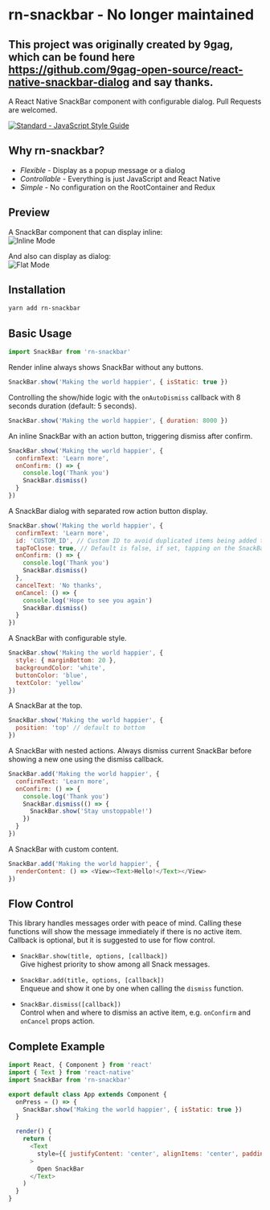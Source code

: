 # rn-snackbar - No longer maintained

## This project was originally created by 9gag, which can be found here https://github.com/9gag-open-source/react-native-snackbar-dialog and say thanks.

A React Native SnackBar component with configurable dialog. Pull Requests are welcomed.

[![Standard - JavaScript Style Guide](https://cdn.rawgit.com/feross/standard/master/badge.svg)](https://github.com/feross/standard)

## Why rn-snackbar?

- *Flexible* - Display as a popup message or a dialog
- *Controllable* - Everything is just JavaScript and React Native
- *Simple* - No configuration on the RootContainer and Redux

## Preview

A SnackBar component that can display inline: <br />
![Inline Mode](./docs/inline.png)

And also can display as dialog: <br />
![Flat Mode](./docs/flat.png)

## Installation

```sh
yarn add rn-snackbar
```

## Basic Usage

```javascript
import SnackBar from 'rn-snackbar'
```

Render inline always shows SnackBar without any buttons.
```javascript
SnackBar.show('Making the world happier', { isStatic: true })
```

Controlling the show/hide logic with the `onAutoDismiss` callback with 8 seconds duration (default: 5 seconds).
```javascript
SnackBar.show('Making the world happier', { duration: 8000 })
```

An inline SnackBar with an action button, triggering dismiss after confirm.
```javascript
SnackBar.show('Making the world happier', {
  confirmText: 'Learn more',
  onConfirm: () => {
    console.log('Thank you')
    SnackBar.dismiss()
  }
})
```

A SnackBar dialog with separated row action button display.
```javascript
SnackBar.show('Making the world happier', {
  confirmText: 'Learn more',
  id: 'CUSTOM_ID', // Custom ID to avoid duplicated items being added to the queue, which in turn to be shown multiple time
  tapToClose: true, // Default is false, if set, tapping on the SnackBar will dismiss it
  onConfirm: () => {
    console.log('Thank you')
    SnackBar.dismiss()
  },
  cancelText: 'No thanks',
  onCancel: () => {
    console.log('Hope to see you again')
    SnackBar.dismiss()
  }
})
```

A SnackBar with configurable style.
```javascript
SnackBar.show('Making the world happier', {
  style: { marginBottom: 20 },
  backgroundColor: 'white',
  buttonColor: 'blue',
  textColor: 'yellow'
})
```

A SnackBar at the top.
```javascript
SnackBar.show('Making the world happier', {
  position: 'top' // default to bottom
})
```

A SnackBar with nested actions. Always dismiss current SnackBar before showing a new one using the dismiss callback.
```javascript
SnackBar.add('Making the world happier', {
  confirmText: 'Learn more',
  onConfirm: () => {
    console.log('Thank you')
    SnackBar.dismiss(() => {
      SnackBar.show('Stay unstoppable!')
    })
  }
})
```

A SnackBar with custom content.
```javascript
SnackBar.add('Making the world happier', {
  renderContent: () => <View><Text>Hello!</Text></View>
})
```

## Flow Control

This library handles messages order with peace of mind.
Calling these functions will show the message immediately if there is no active item.
Callback is optional, but it is suggested to use for flow control.

- `SnackBar.show(title, options, [callback])`
<br />Give highest priority to show among all Snack messages.

- `SnackBar.add(title, options, [callback])`
<br />Enqueue and show it one by one when calling the `dismiss` function.

- `SnackBar.dismiss([callback])`
<br />Control when and where to dismiss an active item, e.g. `onConfirm` and `onCancel` props action.

## Complete Example

```js
import React, { Component } from 'react'
import { Text } from 'react-native'
import SnackBar from 'rn-snackbar'

export default class App extends Component {
  onPress = () => {
    SnackBar.show('Making the world happier', { isStatic: true })
  }

  render() {
    return (
      <Text
        style={{ justifyContent: 'center', alignItems: 'center', padding: 100 }} onPress={this.onPress}
      >
        Open SnackBar
      </Text>
    )
  }
}
```
